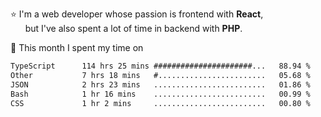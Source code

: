 ⭐ I'm a web developer whose passion is frontend with <b>React</b>,<br/>
&nbsp; &nbsp; &nbsp; but I've also spent a lot of time in backend with <b>PHP</b>.

📅 This month I spent my time on

<!--START_SECTION:waka-->

```txt
TypeScript      114 hrs 25 mins ######################...   88.94 %
Other           7 hrs 18 mins   #........................   05.68 %
JSON            2 hrs 23 mins   .........................   01.86 %
Bash            1 hr 16 mins    .........................   00.99 %
CSS             1 hr 2 mins     .........................   00.80 %
```

<!--END_SECTION:waka-->
